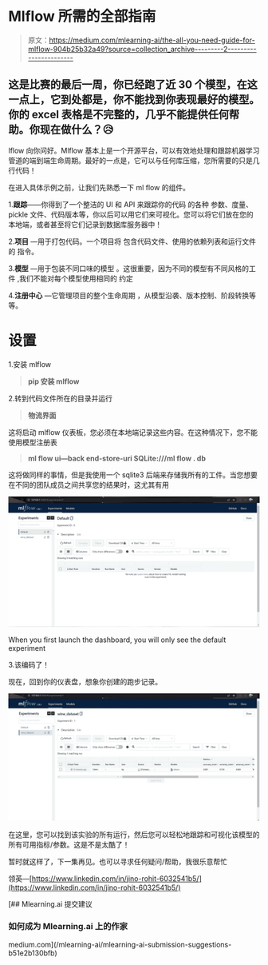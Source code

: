 # Mlflow 所需的全部指南

> 原文：<https://medium.com/mlearning-ai/the-all-you-need-guide-for-mlflow-904b25b32a49?source=collection_archive---------2----------------------->

## 这是比赛的最后一周，你已经跑了近 30 个模型，在这一点上，它到处都是，你不能找到你表现最好的模型。你的 excel 表格是不完整的，几乎不能提供任何帮助。你现在做什么？😥

lflow 向你问好。Mlflow 基本上是一个开源平台，可以有效地处理和跟踪机器学习管道的端到端生命周期。最好的一点是，它可以与任何库压缩，您所需要的只是几行代码！

在进入具体示例之前，让我们先熟悉一下
ml flow 的组件。

1.**跟踪**——你得到了一个整洁的 UI 和 API 来跟踪你的代码
的各种
参数、度量、pickle 文件、代码版本等，你以后可以用它们来可视化。您可以将它们放在您的本地端，或者甚至将它们记录到数据库服务器中！

2.**项目** —用于打包代码。一个项目将
包含代码文件、使用的依赖列表和运行文件的
指令。

3.**模型** —用于包装不同口味的模型
。这很重要，因为不同的模型有不同风格的工件
,我们不能对每个模型使用相同的
约定

4.**注册中心** —它管理项目的整个生命周期
，从模型沿袭、版本控制、阶段转换等等。

# 设置

1.安装 mlflow

> **pip 安装 mlflow**

2.转到代码文件所在的目录并运行

> **物流界面**

这将启动 mlflow 仪表板，您必须在本地端记录这些内容。在这种情况下，您不能使用模型注册表

> **ml flow ui—back end-store-uri SQLite:///ml flow . db**

这将做同样的事情，但是我使用一个 sqlite3 后端来存储我所有的工件。当您想要在不同的团队成员之间共享您的结果时，这尤其有用

![](img/16e285723b2da63903e658fbdabc456a.png)

When you first launch the dashboard, you will only see the default experiment

3.该编码了！

现在，回到你的仪表盘，想象你创建的跑步记录。

![](img/8ff12953dd930766251b3c9676d04078.png)

在这里，您可以找到该实验的所有运行，然后您可以轻松地跟踪和可视化该模型的所有可用指标/参数。这是不是太酷了！

暂时就这样了，下一集再见。也可以寻求任何疑问/帮助，我很乐意帮忙

领英—[https://www.linkedin.com/in/jino-rohit-6032541b5/](https://www.linkedin.com/in/jino-rohit-6032541b5/)

[](/mlearning-ai/mlearning-ai-submission-suggestions-b51e2b130bfb) [## Mlearning.ai 提交建议

### 如何成为 Mlearning.ai 上的作家

medium.com](/mlearning-ai/mlearning-ai-submission-suggestions-b51e2b130bfb)